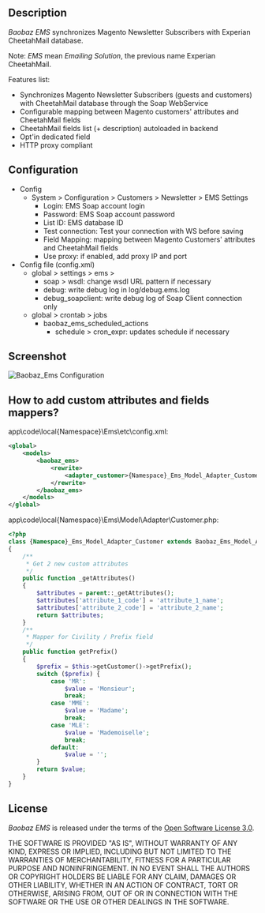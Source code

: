 Description
-----------

_Baobaz EMS_ synchronizes Magento Newsletter Subscribers with Experian CheetahMail database.

Note: _EMS_ mean _Emailing Solution_, the previous name Experian CheetahMail.

Features list:

* Synchronizes Magento Newsletter Subscribers (guests and customers) with CheetahMail database through the Soap WebService
* Configurable mapping between Magento customers' attributes and CheetahMail fields
* CheetahMail fields list (+ description) autoloaded in backend
* Opt'in dedicated field
* HTTP proxy compliant


Configuration
-------------

* Config
    * System > Configuration > Customers > Newsletter > EMS Settings
        * Login: EMS Soap account login
        * Password: EMS Soap account password
        * List ID: EMS database ID
        * Test connection: Test your connection with WS before saving
        * Field Mapping: mapping between Magento Customers' attributes and CheetahMail fields
        * Use proxy: if enabled, add proxy IP and port
* Config file (config.xml)
    * global > settings > ems >
        * soap > wsdl: change wsdl URL pattern if necessary
        * debug: write debug log in log/debug.ems.log
        * debug_soapclient: write debug log of Soap Client connection only
    * global > crontab > jobs
        * baobaz_ems_scheduled_actions
            * schedule > cron_expr: updates schedule if necessary


Screenshot
----------

![Baobaz_Ems Configuration](https://raw.github.com/Narno/Magento_Baobaz_Ems/master/doc/screenshots/Baobaz_Ems-Configuration_5.png "Baobaz_Ems Configuration")


How to add custom attributes and fields mappers?
-------

app\code\local\{Namespace}\Ems\etc\config.xml:
``` xml
<global>
    <models>
        <baobaz_ems>
            <rewrite>
                <adapter_customer>{Namespace}_Ems_Model_Adapter_Customer</adapter_customer>
            </rewrite>
        </baobaz_ems>
    </models>
</global>
```

app\code\local\{Namespace}\Ems\Model\Adapter\Customer.php:
``` php
<?php
class {Namespace}_Ems_Model_Adapter_Customer extends Baobaz_Ems_Model_Adapter_Customer
{
    /**
     * Get 2 new custom attributes
     */
    public function _getAttributes()
    {
        $attributes = parent::_getAttributes();
        $attributes['attribute_1_code'] = 'attribute_1_name';
        $attributes['attribute_2_code'] = 'attribute_2_name';
        return $attributes;
    }
    /**
     * Mapper for Civility / Prefix field
     */
    public function getPrefix()
    {
        $prefix = $this->getCustomer()->getPrefix();
        switch ($prefix) {
            case 'MR':
                $value = 'Monsieur';
                break;
            case 'MME':
                $value = 'Madame';
                break;
            case 'MLE':
                $value = 'Mademoiselle';
                break;
            default:
                $value = '';
        }
        return $value;
    }
}
```


License
----------

_Baobaz EMS_ is released under the terms of the [Open Software License 3.0](http://opensource.org/licenses/OSL-3.0).

THE SOFTWARE IS PROVIDED "AS IS", WITHOUT WARRANTY OF ANY KIND, EXPRESS
OR IMPLIED, INCLUDING BUT NOT LIMITED TO THE WARRANTIES OF MERCHANTABILITY,
FITNESS FOR A PARTICULAR PURPOSE AND NONINFRINGEMENT. IN NO EVENT SHALL
THE AUTHORS OR COPYRIGHT HOLDERS BE LIABLE FOR ANY CLAIM, DAMAGES OR OTHER
LIABILITY, WHETHER IN AN ACTION OF CONTRACT, TORT OR OTHERWISE, ARISING
FROM, OUT OF OR IN CONNECTION WITH THE SOFTWARE OR THE USE OR OTHER
DEALINGS IN THE SOFTWARE.
